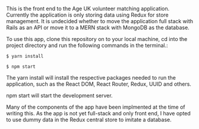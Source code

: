 This is the front end to the Age UK volunteer matching application. Currently the application is only storing data using Redux for store management. It is undecided whether to move the application full stack with Rails as an API or move it to a MERN stack with MongoDB as the database. 

To use this app, clone this repository on to your local machine, cd into the project directory and run the following commands in the terminal.:

```
$ yarn install
```

```
$ npm start
```

The yarn install will install the respective packages needed to run the application, such as the React DOM, React Router, Redux, UUID and others. 

npm start will start the development server. 

Many of the components of the app have been implmented at the time of writing this. As the app is not yet full-stack and only front end, I have opted to use dummy data in the Redux central store to imitate a database. 



